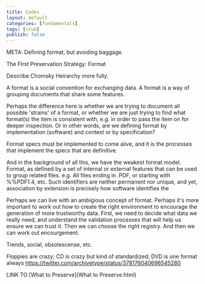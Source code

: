 ```yaml
---
title: Codes
layout: default
categories: [fundamentals]
tags: [stub]
publish: false
---
```


META: Defining format, but avoiding baggage.

The First Preservation Strategy: Format

Describe Chomsky Heirarchy more fully.

A format is a social convention for exchanging data.
A format is a way of grouping documents that share some features.

Perhaps the difference here is whether we are trying to document all possible 'strains' of a format, or whether we are just trying to find what format(s) the item is consistent with, e.g. in order to pass the item on for deeper inspection. Or in other words, are we defining format by implementation (software) and context or by specification?

Format specs must be implemented to come alive, and it is the processes that implement the specs that are definitive.


And in the background of all this, we have the weakest format model. Format, as defined by a set of internal or external features that can be used to group related files. e.g. All files ending in .PDF, or starting with %%PDF1.4, etc. Such identifiers are neither permanent nor unique, and yet, association by extension is precisely how software identifies the 


Perhaps we can live with an ambigious concept of format. Perhaps it's more important to work out how to create the right environment to encourage the generation of more trustworthy data. First, we need to decide what data we really need, and understand the validation processes that will help us ensure we can trust it. Then we can choose the right registry. And then we can work out encourgement.


Trends, social, obsolescense, etc.

Floppies are crazy; CD is crazy but kind of standardized; DVD is one format always
https://twitter.com/archivetype/status/378176040696545280



LINK TO [What to Preserve](What to Preserve.html)

